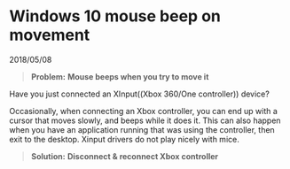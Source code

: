 # Windows 10 mouse beep on movement
2018/05/08

> **Problem:** __Mouse beeps when you try to move it__

Have you just connected an XInput((Xbox 360/One controller)) device? 

Occasionally, when connecting an Xbox controller, you can end up with a cursor that moves slowly, and beeps while it does it. This can also happen when you have an application running that was using the controller, then exit to the desktop. Xinput drivers do not play nicely with mice.

> **Solution:** __Disconnect & reconnect Xbox controller__
